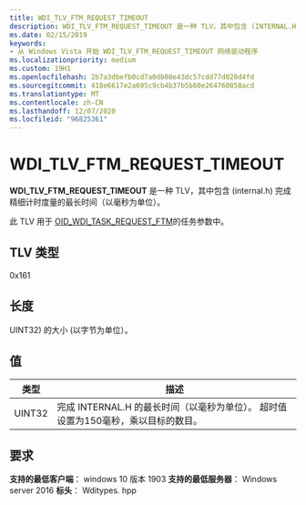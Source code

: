```yaml
---
title: WDI_TLV_FTM_REQUEST_TIMEOUT
description: WDI_TLV_FTM_REQUEST_TIMEOUT 是一种 TLV，其中包含 (INTERNAL.H) 完成精细计时度量的最长时间（以毫秒为单位）。
ms.date: 02/15/2019
keywords:
- 从 Windows Vista 开始 WDI_TLV_FTM_REQUEST_TIMEOUT 网络驱动程序
ms.localizationpriority: medium
ms.custom: 19H1
ms.openlocfilehash: 2b7a3dbefb0cd7a0db08e43dc57cdd77d028d4fd
ms.sourcegitcommit: 418e6617e2a695c9cb4b37b5b60e264760858acd
ms.translationtype: MT
ms.contentlocale: zh-CN
ms.lasthandoff: 12/07/2020
ms.locfileid: "96825361"
---
```

# <a name="wdi_tlv_ftm_request_timeout"></a>WDI_TLV_FTM_REQUEST_TIMEOUT

**WDI_TLV_FTM_REQUEST_TIMEOUT** 是一种 TLV，其中包含 (internal.h) 完成精细计时度量的最长时间（以毫秒为单位）。

此 TLV 用于 [OID_WDI_TASK_REQUEST_FTM](oid-wdi-task-request-ftm.md)的任务参数中。

## <a name="tlv-type"></a>TLV 类型

0x161

## <a name="length"></a>长度

UINT32) 的大小 (以字节为单位）。

## <a name="values"></a>值

| 类型 | 描述 |
| --- | --- |
| UINT32 | 完成 INTERNAL.H 的最长时间（以毫秒为单位）。 超时值设置为150毫秒，乘以目标的数目。 |

## <a name="requirements"></a>要求

**支持的最低客户端**： windows 10 版本 1903 **支持的最低服务器**： Windows server 2016 **标头**： Wditypes. hpp
